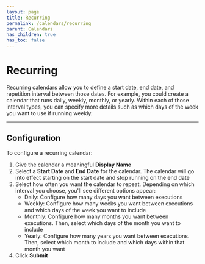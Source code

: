 ```yaml
---
layout: page
title: Recurring
permalink: /calendars/recurring
parent: Calendars
has_children: true
has_toc: false
---
```


# Recurring
Recurring calendars allow you to define a start date, end date, and repetition interval between those dates. For example, you could create a calendar that runs daily, weekly, monthly, or yearly. Within each of those interval types, you can specify more details such as which days of the week you want to use if running weekly.

---

## Configuration
To configure a recurring calendar:

1. Give the calendar a meaningful **Display Name**
1. Select a **Start Date** and **End Date** for the calendar. The calendar will go into effect starting on the start date and stop running on the end date
1. Select how often you want the calendar to repeat. Depending on which interval you choose, you'll see different options appear:
	* Daily: Configure how many days you want between executions
	* Weekly: Configure how many weeks you want between executions and which days of the week you want to include
	* Monthly: Configure how many months you want between executions. Then, select which days of the month you want to include
	* Yearly: Configure how many years you want between executions. Then, select which month to include and which days within that month you want
1. Click **Submit**